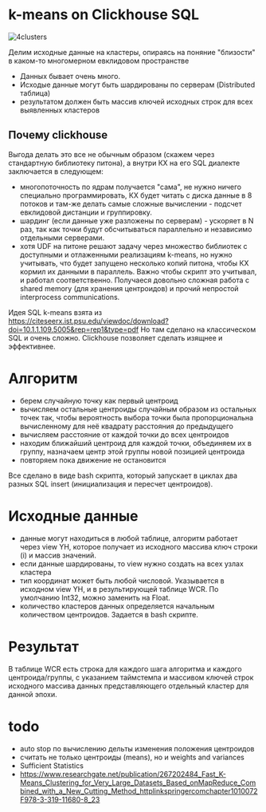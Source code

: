 # k-means on Clickhouse SQL 


![4clusters](https://github.com/bvt123/clickhouse-k-means/raw/main/4clusters.png?raw=true)

 Делим исходные данные на кластеры, опираясь на поняние "близости" в каком-то многомерном евклидовом пространстве

 - Данных бывает очень много.
 - Исходые данные могут быть шардированы по серверам (Distributed таблица)
 - результатом должен быть массив ключей исходных строк для всех выявленных кластеров
 
## Почему clickhouse
 Выгода делать это все не обычным образом (скажем через стандартную библиотеку питона), а внутри КХ на его SQL диалекте заключается в следующем:
- многопоточность по ядрам получается "сама", не нужно ничего специально программировать, КХ будет читать с диска данные в 8 потоков и там-же делать самые сложные вычислении - подсчет евклидовой дистанции и группировку.
- шардинг (если данные уже разложены по серверам) - ускоряет в N раз, так как точки будут обсчитываться  параллельно  и независимо отдельными серверами.
- хотя UDF на питоне решают задачу через множество библиотек с доступными и отлаженными реализациям k-means, но нужно учитывать, что будет запущено несколько копий питона, чтобы КХ  кормил их данными в параллель. Важно чтобы скрипт это учитывал, и работал соответственно.  Получаеся довольно сложная работа с shared memory (для хранения центроидов) и прочий непростой interprocess communications.

Идея SQL k-means взята из https://citeseerx.ist.psu.edu/viewdoc/download?doi=10.1.1.109.5005&rep=rep1&type=pdf Но там сделано на классическом SQL и очень сложно.  Clickhouse позволяет сделать изящнее и эффективнее.

# Алгоритм

- берем случайную точку как первый центроид
- вычисляем остальные центроиды случайным образом из остальных точек так, чтобы вероятность выбора точки была пропорциональна вычисленному для неё квадрату расстояния до предыдущего
- вычисляем расстояние от каждой точки до всех центроидов
- находим ближайший центроид для каждой точки, объединяем их в группу, назначаем центр этой группы новой позицией центроида
- повторяем пока движение не остановится

Все сделано в виде bash скрипта, который запускает в циклах два разных SQL insert (инициализация и пересчет центроидов).

# Исходные данные

- данные могут находиться в любой таблице, алгоритм работает через view YH, которое получает из исходного массива ключ строки (i) и массив значений.  
- если данные шардированы, то view нужно создать на всех узлах кластера
- тип координат может быть любой числовой. Указывается в исходном view YH, и в результирующей таблице WCR.  По умолчанию Int32, можно заменить на Float.
- количество кластеров данных определяется начальным количеством центроидов.  Задается в bash скрипте.

# Результат

В таблице WCR  есть строка для каждого шага алгоритма и каждого центроида/группы, с указанием таймстемпа и массивом ключей строк исходного массива данных представляющего отдельный кластер для данной эпохи.

# todo

- auto stop по вычислению дельты изменения положения центроидов
- считать не только центроиды (means), но и weights and variances 
- Sufficient Statistics
- https://www.researchgate.net/publication/267202484_Fast_K-Means_Clustering_for_Very_Large_Datasets_Based_onMapReduce_Combined_with_a_New_Cutting_Method_httplinkspringercomchapter1010072F978-3-319-11680-8_23

